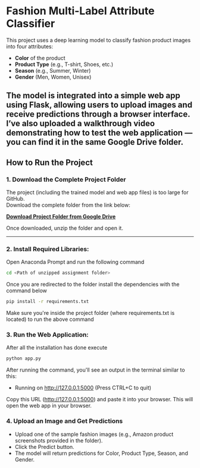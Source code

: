 # Fashion Multi-Label Attribute Classifier

This project uses a deep learning model to classify fashion product images into four attributes:
- **Color** of the product
- **Product Type** (e.g., T-shirt, Shoes, etc.)
- **Season** (e.g., Summer, Winter)
- **Gender** (Men, Women, Unisex)

The model is integrated into a simple web app using Flask, allowing users to upload images and receive predictions through a browser interface.
I’ve also uploaded a walkthrough video demonstrating how to test the web application — you can find it in the same Google Drive folder.
---

## How to Run the Project

### 1. Download the Complete Project Folder

The project (including the trained model and web app files) is too large for GitHub.  
Download the complete folder from the link below:

 **[Download Project Folder from Google Drive](https://drive.google.com/drive/folders/1ETmpZWLQIq4AJuJwXRj6VuH5vxRxwqQR?usp=sharing)**

Once downloaded, unzip the folder and open it.

---

### 2. Install Required Libraries:
Open Anaconda Prompt and run the following command
``` bash
cd <Path of unzipped assignment folder>
```
Once you are redirected to the folder install the dependencies with the command below

```bash
pip install -r requirements.txt
```
Make sure you're inside the project folder (where requirements.txt is located) to run the above command

### 3. Run the Web Application:
After all the installation has done execute 
```bash
python app.py
```
After running the command, you'll see an output in the terminal similar to this:
 * Running on http://127.0.0.1:5000 (Press CTRL+C to quit)

Copy this URL (http://127.0.0.1:5000) and paste it into your browser. This will open the web app in your browser.

### 4. Upload an Image and Get Predictions
* Upload one of the sample fashion images (e.g., Amazon product screenshots provided in the folder).
* Click the Predict button.
* The model will return predictions for Color, Product Type, Season, and Gender.
 


